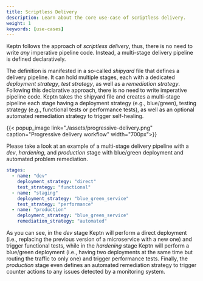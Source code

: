 ```yaml
---
title: Scriptless Delivery
description: Learn about the core use-case of scriptless delivery.
weight: 1
keywords: [use-cases]
---
```


Keptn follows the approach of *scriptless delivery*, thus, there is no need to write *any* imperative pipeline code. Instead, a multi-stage delivery pipeline is defined declaratively. 

The definition is manifested in a so-called *shipyard* file that defines a delivery pipeline. It can hold multiple stages, each with a dedicated *deployment strategy*, *test strategy*, as well as a *remediation strategy*. Following this declarative approach, there is no need to write imperative pipeline code. Keptn takes the shipyard file and creates a multi-stage pipeline each stage having a deployment strategy (e.g., blue/green), testing strategy (e.g., functional tests or performance tests), as well as an optional automated remediation strategy to trigger self-healing.

  {{< popup_image
  link="./assets/progressive-delivery.png"
  caption="Progressive delivery workflow"
  width="700px">}}

Please take a look at an example of a multi-stage delivery pipeline with a *dev*, *hardening*, and *production* stage with blue/green deployment and automated problem remediation.

```yaml
stages:
  - name: "dev"
    deployment_strategy: "direct"
    test_strategy: "functional"
  - name: "staging"
    deployment_strategy: "blue_green_service"
    test_strategy: "performance"
  - name: "production"
    deployment_strategy: "blue_green_service"
    remediation_strategy: "automated"
```

As you can see, in the *dev* stage Keptn will perform a direct deployment (i.e., replacing the previous version of a microservice with a new one) and trigger functional tests, while in the *hardening* stage Keptn will perform a blue/green deployment (i.e., having two deployments at the same time but routing the traffic to only one) and trigger performance tests. Finally, the *production* stage even defines an automated remediation strategy to trigger counter actions to any issues detected by a monitoring system.